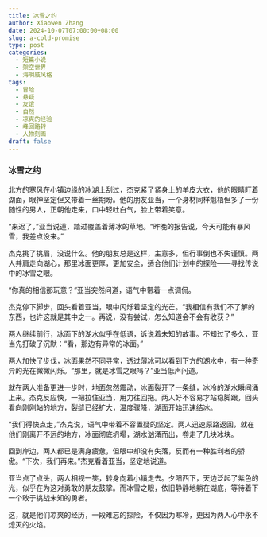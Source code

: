 ```yaml
---
title: 冰雪之约
author: Xiaowen Zhang
date: 2024-10-07T07:00:00+08:00
slug: a-cold-promise
type: post
categories:
  - 短篇小说
  - 架空世界
  - 海明威风格
tags:
  - 冒险
  - 悬疑
  - 友谊
  - 自然
  - 凉爽的经验
  - 峰回路转
  - 人物刻画
draft: false
---
```


### 冰雪之约

北方的寒风在小镇边缘的冰湖上刮过，杰克紧了紧身上的羊皮大衣，他的眼睛盯着湖面，眼神坚定但又带着一丝期盼。他的朋友亚当，一个身材同样魁梧但多了一份随性的男人，正朝他走来，口中轻吐白气，脸上带着笑意。

“来迟了，”亚当说道，踏过覆盖着薄冰的草地。“昨晚的报告说，今天可能有暴风雪，我差点没来。”

杰克挑了挑眉，没说什么。他的朋友总是这样，主意多，但行事倒也不失谨慎。两人并肩走向湖心，那里冰面更厚，更加安全，适合他们计划中的探险——寻找传说中的冰雪之眼。

“你真的相信那玩意？”亚当突然问道，语气中带着一点调侃。

杰克停下脚步，回头看着亚当，眼中闪烁着坚定的光芒。“我相信有我们不了解的东西，也许这就是其中之一。再说，没有尝试，怎么知道会不会有收获？”

两人继续前行，冰面下的湖水似乎在低语，诉说着未知的故事。不知过了多久，亚当先打破了沉默：“看，那边有异常的冰面。”

两人加快了步伐，冰面果然不同寻常，透过薄冰可以看到下方的湖水中，有一种奇异的光在微微闪烁。“那里，就是冰雪之眼吗？”亚当低声问道。

就在两人准备更进一步时，地面忽然震动，冰面裂开了一条缝，冰冷的湖水瞬间涌上来。杰克反应快，一把拉住亚当，用力往回拖。两人好不容易才站稳脚跟，回头看向刚刚站的地方，裂缝已经扩大，温度骤降，湖面开始迅速结冰。

“我们得快点走，”杰克说，语气中带着不容置疑的坚定。两人迅速原路返回，就在他们刚离开不远的地方，冰面彻底坍塌，湖水汹涌而出，卷走了几块冰块。

回到岸边，两人都已是满身疲惫，但眼中却没有失落，反而有一种胜利者的骄傲。“下次，我们再来。”杰克看着亚当，坚定地说道。

亚当点了点头，两人相视一笑，转身向着小镇走去。夕阳西下，天边泛起了紫色的光，似乎在为这对勇敢的朋友鼓掌。而冰雪之眼，依旧静静地躺在湖底，等待着下一个敢于挑战未知的勇者。

这，就是他们凉爽的经历，一段难忘的探险，不仅因为寒冷，更因为两人心中永不熄灭的火焰。